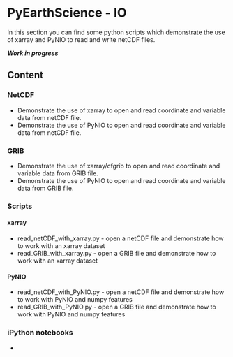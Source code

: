 # PyEarthScience - IO
In this section you can find some python scripts which demonstrate the use 
of xarray and PyNIO to read and write netCDF files.

_**Work in progress**_

## Content

 ### NetCDF
 - Demonstrate the use of xarray to open and read coordinate and variable data from netCDF file.
 - Demonstrate the use of PyNIO to open and read coordinate and variable data from netCDF file.
 
 ### GRIB
 - Demonstrate the use of xarray/cfgrib to open and read coordinate and variable data from GRIB file.
 - Demonstrate the use of PyNIO to open and read coordinate and variable data from GRIB file.
 

### Scripts

#### xarray
 + read_netCDF_with_xarray.py - open a netCDF file and demonstrate how to work with an xarray dataset
 + read_GRIB_with_xarray.py   - open a GRIB file and demonstrate how to work with an xarray dataset


#### PyNIO
 + read_netCDF_with_PyNIO.py - open a netCDF file and demonstrate how to work with PyNIO and numpy features
 + read_GRIB_with_PyNIO.py   - open a GRIB file and demonstrate how to work with PyNIO and numpy features


### iPython notebooks

 - 
